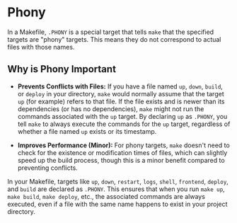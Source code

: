 
# Phony


In a Makefile, `.PHONY` is a special target that tells `make` that the specified targets are "phony" targets. This means they do not correspond to actual files with those names.

## Why is Phony Important
- **Prevents Conflicts with Files:** If you have a file named `up`, `down`, `build`, or `deploy` in your directory, `make` would normally assume that the target `up` (for example) refers to that file. If the file exists and is newer than its dependencies (or has no dependencies), `make` might not run the commands associated with the `up` target. By declaring `up` as `.PHONY`, you tell `make` to always execute the commands for the `up` target, regardless of whether a file named `up` exists or its timestamp.

- **Improves Performance (Minor):** For phony targets, `make` doesn't need to check for the existence or modification times of files, which can slightly speed up the build process, though this is a minor benefit compared to preventing conflicts.

In your Makefile, targets like `up`, `down`, `restart`, `logs`, `shell`, `frontend`, `deploy`, and `build` are declared as `.PHONY`. This ensures that when you run `make up`, `make build`, `make deploy`, etc., the associated commands are always executed, even if a file with the same name happens to exist in your project directory.